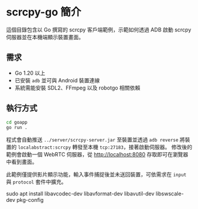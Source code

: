 # scrcpy-go 簡介

這個目錄包含以 Go 撰寫的 scrcpy 客戶端範例，示範如何透過 ADB 啟動
scrcpy 伺服器並在本機端顯示裝置畫面。

## 需求
- Go 1.20 以上
- 已安裝 `adb` 並可與 Android 裝置連線
- 系統需能安裝 SDL2、FFmpeg 以及 robotgo 相關依賴

## 執行方式
```bash
cd goapp
go run .
```
程式會自動推送 `../server/scrcpy-server.jar` 至裝置並透過 `adb reverse`
將裝置的 `localabstract:scrcpy` 轉發至本機 `tcp:27183`，接著啟動伺服器。
修改後的範例會啟動一個 WebRTC 伺服器，從 <http://localhost:8080>
存取即可在瀏覽器中看到畫面。

此範例僅提供影片顯示功能，輸入事件捕捉後並未送回裝置，可依需求在
`input` 與 `protocol` 套件中擴充。

sudo apt install libavcodec-dev libavformat-dev libavutil-dev libswscale-dev pkg-config
